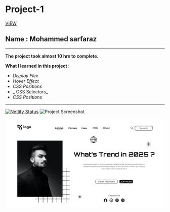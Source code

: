 # Project-1

[VIEW](https://lcoproject11.netlify.app)



## Name : Mohammed sarfaraz

---

**The project took almost 10 hrs to complete.**

**What I learned in this project :**

- _Display Flex_
- _Hover Effect_
- _CSS Positions_
- _ CSS Selectors_
- _CSS Positions_

---
[![Netlify Status](https://api.netlify.com/api/v1/badges/1ed191a1-7acf-489b-93af-a94944ad1e81/deploy-status)](https://app.netlify.com/sites/lcoproject11/deploys)
![Project Screenshot](https://img.shields.io/badge/LiveClass-Project--1-violet)


![LCO](1.png)
